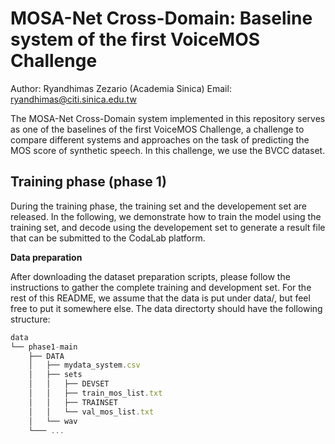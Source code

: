 # MOSA-Net Cross-Domain: Baseline system of the first VoiceMOS Challenge 
Author: Ryandhimas Zezario (Academia Sinica) Email: ryandhimas@citi.sinica.edu.tw

The MOSA-Net Cross-Domain system implemented in this repository serves as one of the baselines of the first VoiceMOS Challenge, a challenge to compare different systems and approaches on the task of predicting the MOS score of synthetic speech. In this challenge, we use the BVCC dataset.

## Training phase (phase 1)
During the training phase, the training set and the developement set are released. In the following, we demonstrate how to train the model using the training set, and decode using the developement set to generate a result file that can be submitted to the CodaLab platform.

**Data preparation** 

After downloading the dataset preparation scripts, please follow the instructions to gather the complete training and development set. For the rest of this README, we assume that the data is put under data/, but feel free to put it somewhere else. The data directorty should have the following structure:
```js
data
└── phase1-main
    ├── DATA
    │   ├── mydata_system.csv
    │   ├── sets
    │   │   ├── DEVSET
    │   │   ├── train_mos_list.txt
    │   │   ├── TRAINSET
    │   │   └── val_mos_list.txt
    │   └── wav
    └─── ...
 ```
